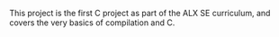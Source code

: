 This project is the first C project as part of the ALX SE curriculum, and covers the very basics of compilation and C.


